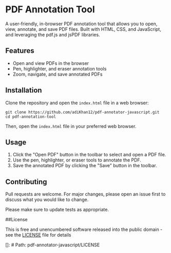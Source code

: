 # PDF Annotation Tool

A user-friendly, in-browser PDF annotation tool that allows you to open, view, annotate, and save PDF files. Built with HTML, CSS, and JavaScript, and leveraging the pdf.js and jsPDF libraries.

## Features

- Open and view PDFs in the browser
- Pen, highlighter, and eraser annotation tools
- Zoom, navigate, and save annotated PDFs

## Installation

Clone the repository and open the `index.html` file in a web browser:
```
git clone https://github.com/adiKhan12/pdf-annotator-javascript.git
cd pdf-annotation-tool
```


Then, open the `index.html` file in your preferred web browser.

## Usage

1. Click the "Open PDF" button in the toolbar to select and open a PDF file.
2. Use the pen, highlighter, or eraser tools to annotate the PDF.
3. Save the annotated PDF by clicking the "Save" button in the toolbar.

## Contributing

Pull requests are welcome. For major changes, please open an issue first to discuss what you would like to change.

Please make sure to update tests as appropriate.

##License

This is free and unencumbered software released into the public domain - see the [LICENSE](LICENSE) file for details 

[]: # Path: pdf-annotator-javascript/LICENSE




